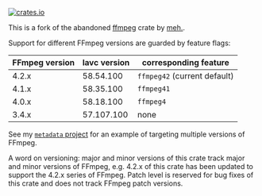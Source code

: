 [![crates.io](https://img.shields.io/crates/v/ffmpeg-next.svg)](https://crates.io/crates/ffmpeg-next)

This is a fork of the abandoned [ffmpeg](https://crates.io/crates/ffmpeg) crate by [meh.](https://github.com/meh/rust-ffmpeg).

Support for different FFmpeg versions are guarded by feature flags:

| FFmpeg version | lavc version | corresponding feature        |
| -------------- | ------------ | ---------------------------- |
| 4.2.x          | 58.54.100    | `ffmpeg42` (current default) |
| 4.1.x          | 58.35.100    | `ffmpeg41`                   |
| 4.0.x          | 58.18.100    | `ffmpeg4`                    |
| 3.4.x          | 57.107.100   | none                         |

See my [`metadata` project](https://github.com/zmwangx/metadata) for an example of targeting multiple versions of FFmpeg.

A word on versioning: major and minor versions of this crate track major and minor versions of FFmpeg, e.g. 4.2.x of this crate has been updated to support the 4.2.x series of FFmpeg. Patch level is reserved for bug fixes of this crate and does not track FFmpeg patch versions.
